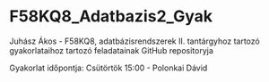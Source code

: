 # F58KQ8_Adatbazis2_Gyak

Juhász Ákos - F58KQ8, adatbázisrendszerek II. tantárgyhoz tartozó gyakorlataihoz tartozó feladatainak GitHub repositoryja

Gyakorlat időpontja:
Csütörtök 15:00 - Polonkai Dávid